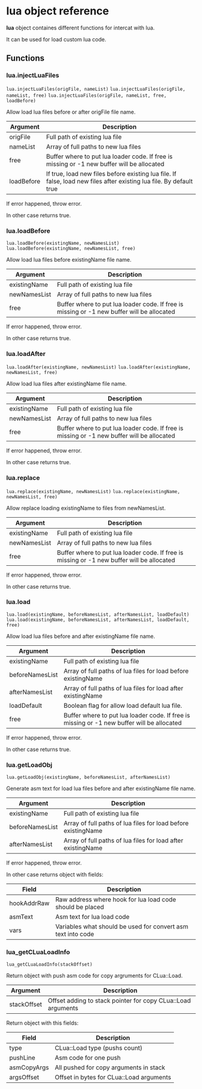 # **lua** object reference

**lua** object containes different functions for intercat with lua.

It can be used for load custom lua code.

## Functions

### lua.injectLuaFiles

``lua.injectLuaFiles(origFile, nameList)``
``lua.injectLuaFiles(origFile, nameList, free)``
``lua.injectLuaFiles(origFile, nameList, free, loadBefore)``

Allow load lua files before or after origFile file name.

| Argument  | Description |
| --------  | ----------- |
| origFile  | Full path of existing lua file |
| nameList  | Array of full paths to new lua files |
| free      | Buffer where to put lua loader code. If free is missing or -1 new buffer will be allocated |
| loadBefore | If true, load new files before existing lua file. If false, load new files after existing lua file. By default true |

If error happened, throw error.

In other case returns true.

### lua.loadBefore

``lua.loadBefore(existingName, newNamesList)``
``lua.loadBefore(existingName, newNamesList, free)``

Allow load lua files before existingName file name.

| Argument  | Description |
| --------  | ----------- |
| existingName | Full path of existing lua file |
| newNamesList | Array of full paths to new lua files |
| free         | Buffer where to put lua loader code. If free is missing or -1 new buffer will be allocated |

If error happened, throw error.

In other case returns true.

### lua.loadAfter

``lua.loadAfter(existingName, newNamesList)``
``lua.loadAfter(existingName, newNamesList, free)``

Allow load lua files after existingName file name.

| Argument  | Description |
| --------  | ----------- |
| existingName | Full path of existing lua file |
| newNamesList | Array of full paths to new lua files |
| free         | Buffer where to put lua loader code. If free is missing or -1 new buffer will be allocated |

If error happened, throw error.

In other case returns true.

### lua.replace

``lua.replace(existingName, newNamesList)``
``lua.replace(existingName, newNamesList, free)``

Allow replace loading existingName to files from newNamesList.

| Argument  | Description |
| --------  | ----------- |
| existingName | Full path of existing lua file |
| newNamesList | Array of full paths to new lua files |
| free         | Buffer where to put lua loader code. If free is missing or -1 new buffer will be allocated |

If error happened, throw error.

In other case returns true.

### lua.load

``lua.load(existingName, beforeNamesList, afterNamesList, loadDefault)``
``lua.load(existingName, beforeNamesList, afterNamesList, loadDefault, free)``

Allow load lua files before and after existingName file name.

| Argument  | Description |
| --------  | ----------- |
| existingName | Full path of existing lua file |
| beforeNamesList | Array of full paths of lua files for load before existingName |
| afterNamesList | Array of full paths of lua files for load after existingName |
| loadDefault | Boolean flag for allow load default lua file.
| free         | Buffer where to put lua loader code. If free is missing or -1 new buffer will be allocated |

If error happened, throw error.

In other case returns true.

### lua.getLoadObj

``lua.getLoadObj(existingName, beforeNamesList, afterNamesList)``

Generate asm text for load lua files before and after existingName file name.

| Argument  | Description |
| --------  | ----------- |
| existingName | Full path of existing lua file |
| beforeNamesList | Array of full paths of lua files for load before existingName |
| afterNamesList | Array of full paths of lua files for load after existingName |

If error happened, throw error.

In other case returns object with fields:

| Field     | Description |
| --------  | ----------- |
| hookAddrRaw | Raw address where hook for lua load code should be placed |
| asmText   | Asm text for lua load code |
| vars      | Variables what should be used for convert asm text into code |


### lua_getCLuaLoadInfo

``lua_getCLuaLoadInfo(stackOffset)``

Return object with push asm code for copy argruments for CLua::Load.

| Argument  | Description |
| --------  | ----------- |
| stackOffset | Offset adding to stack pointer for copy CLua::Load arguments |

Return object with this fields:

| Field     | Description |
| --------  | ----------- |
| type      | CLua::Load type (pushs count) |
| pushLine  | Asm code for one push         |
| asmCopyArgs | All pushed for copy arguments in stack |
| argsOffset | Offset in bytes for CLua::Load arguments |
